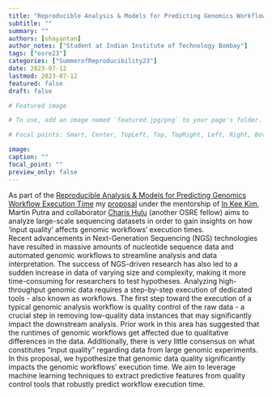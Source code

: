 ```yaml
---
title: "Reproducible Analysis & Models for Predicting Genomics Workflow Execution Time"
subtitle: ""
summary: ""
authors: [shayantan]
author_notes: ["Student at Indian Institute of Technology Bombay"]
tags: ["osre23"]
categories: ["SummerofReproducibility23"]
date: 2023-07-12
lastmod: 2023-07-12
featured: false
draft: false

# Featured image

# To use, add an image named `featured.jpg/png` to your page's folder.

# Focal points: Smart, Center, TopLeft, Top, TopRight, Left, Right, BottomLeft, Bottom, BottomRight.

image:
caption: ""
focal_point: ""
preview_only: false
---
```


As part of the [Reproducible Analysis & Models for Predicting Genomics Workflow Execution Time](https://ospo.ucsc.edu/project/osre23/uga/GenomicsWFModels) my [proposal](https://drive.google.com/file/d/1N81dqvdTDcKjz5WDAUCdf5yi1BNR9Au6/view?usp=sharing) under the mentorship of [In Kee Kim](https://ospo.ucsc.edu/author/in-kee-kim/), Martin Putra and collaborator [Charis Hulu](https://ospo.ucsc.edu/author/charis-christopher-hulu/) (another OSRE fellow) aims to analyze large-scale sequencing datasets in order to gain insights on how ‘input quality’ affects genomic workflows’ execution times.  
Recent advancements in Next-Generation Sequencing (NGS) technologies have resulted in massive amounts of nucleotide sequence data and automated genomic workflows to streamline analysis and data interpretation. The success of NGS-driven research has also led to a sudden increase in data of varying size and complexity, making it more time-consuming for researchers to test hypotheses. Analyzing
high-throughput genomic data requires a step-by-step execution of dedicated tools - also known as workflows. The first step toward the execution of a typical genomic analysis workflow is quality control
of the raw data - a crucial step in removing low-quality data instances that may significantly impact the downstream analysis. Prior work in this area has suggested that the runtimes of genomic workflows get affected due to qualitative differences in the data. Additionally, there is very little consensus on what constitutes “input quality” regarding data from large genomic experiments. In this proposal, we hypothesize that genomic data quality significantly impacts the genomic workflows’ execution time. We aim to leverage machine learning techniques to extract predictive features from quality control tools that robustly predict workflow execution time.
